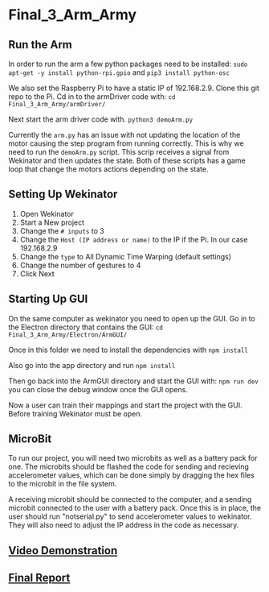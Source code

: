 # Final_3_Arm_Army

## Run the Arm 
 In order to run the arm a few python packages need to be installed:
 ```sudo apt-get -y install python-rpi.gpio``` and
 ```pip3 install python-osc```
 
 We also set the Raspberry Pi to have a static IP of 192.168.2.9. Clone this git repo to the Pi. Cd in to the armDriver code with:
 ```cd Final_3_Arm_Army/armDriver/```
 
 Next start the arm driver code with.
 ```python3 demoArm.py```
 
 Currently the ```arm.py``` has an issue with not updating the location of the motor causing the step program from running correctly. This is why we need to run the ```demoArm.py``` script. This scrip receives a signal from Wekinator and then updates the state. Both of these scripts has a game loop that change the motors actions depending on the state.
 
 ## Setting Up Wekinator
 1. Open Wekinator 
 2. Start a New project
 3. Change the ```# inputs``` to 3
 4. Change the ```Host (IP address or name)``` to the IP if the Pi. In our case 192.168.2.9
 5. Change the ```type``` to All Dynamic Time Warping (default settings)
 6. Change the number of gestures to 4
 7. Click Next
 
 
 ## Starting Up GUI
 On the same computer as wekinator you need to open up the GUI. Go in to the Electron directory that contains the GUI: ```cd Final_3_Arm_Army/Electron/ArmGUI/``` 
 
 Once in this folder we need to install the dependencies with ```npm install```
 
 Also go into the app directory and run ```npm install```
 
 Then go back into the ArmGUI directory and start the GUI with: ```npm run dev``` you can close the debug window once the GUI opens.
 
 Now a user can train their mappings and start the project with the GUI. Before training Wekinator must be open. 
 
 
 ## MicroBit
To run our project, you will need two microbits as well as a battery pack for one. The microbits should be flashed the code for sending and recieving accelerometer values, which can be done simply by dragging the hex files to the microbit in the file system.

A receiving microbit should be connected to the computer, and a sending microbit connected to the user with a battery pack. Once this is in place, the user should run "notserial.py" to send accelerometer values to wekinator. They will also need to adjust the IP address in the code as necessary.
 

## [Video Demonstration](https://www.youtube.com/watch?v=2I-ou1PnAPc&feature=youtu.be)
## [Final Report](https://github.com/CUBoulder-2018spring-ML4HCI/Final_3_Arm_Army/blob/master/ML%20Project%20Report.pdf)
